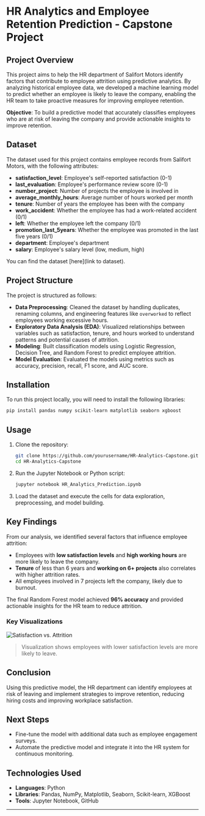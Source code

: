 # **HR Analytics and Employee Retention Prediction - Capstone Project**

## **Project Overview**
This project aims to help the HR department of Salifort Motors identify factors that contribute to employee attrition using predictive analytics. By analyzing historical employee data, we developed a machine learning model to predict whether an employee is likely to leave the company, enabling the HR team to take proactive measures for improving employee retention.

**Objective**: To build a predictive model that accurately classifies employees who are at risk of leaving the company and provide actionable insights to improve retention.

## **Dataset**
The dataset used for this project contains employee records from Salifort Motors, with the following attributes:
- **satisfaction_level**: Employee's self-reported satisfaction (0-1)
- **last_evaluation**: Employee's performance review score (0-1)
- **number_project**: Number of projects the employee is involved in
- **average_monthly_hours**: Average number of hours worked per month
- **tenure**: Number of years the employee has been with the company
- **work_accident**: Whether the employee has had a work-related accident (0/1)
- **left**: Whether the employee left the company (0/1)
- **promotion_last_5years**: Whether the employee was promoted in the last five years (0/1)
- **department**: Employee's department
- **salary**: Employee's salary level (low, medium, high)

You can find the dataset [here](link to dataset).

## **Project Structure**
The project is structured as follows:
- **Data Preprocessing**: Cleaned the dataset by handling duplicates, renaming columns, and engineering features like `overworked` to reflect employees working excessive hours.
- **Exploratory Data Analysis (EDA)**: Visualized relationships between variables such as satisfaction, tenure, and hours worked to understand patterns and potential causes of attrition.
- **Modeling**: Built classification models using Logistic Regression, Decision Tree, and Random Forest to predict employee attrition.
- **Model Evaluation**: Evaluated the models using metrics such as accuracy, precision, recall, F1 score, and AUC score.

## **Installation**
To run this project locally, you will need to install the following libraries:

```bash
pip install pandas numpy scikit-learn matplotlib seaborn xgboost
```

## **Usage**
1. Clone the repository:
    ```bash
    git clone https://github.com/yourusername/HR-Analytics-Capstone.git
    cd HR-Analytics-Capstone
    ```
2. Run the Jupyter Notebook or Python script:
    ```bash
    jupyter notebook HR_Analytics_Prediction.ipynb
    ```
3. Load the dataset and execute the cells for data exploration, preprocessing, and model building.

## **Key Findings**
From our analysis, we identified several factors that influence employee attrition:
- Employees with **low satisfaction levels** and **high working hours** are more likely to leave the company.
- **Tenure** of less than 6 years and **working on 6+ projects** also correlates with higher attrition rates.
- All employees involved in 7 projects left the company, likely due to burnout.
  
The final Random Forest model achieved **96% accuracy** and provided actionable insights for the HR team to reduce attrition.

### **Key Visualizations**
![Satisfaction vs. Attrition](link_to_visualization)
> Visualization shows employees with lower satisfaction levels are more likely to leave.

## **Conclusion**
Using this predictive model, the HR department can identify employees at risk of leaving and implement strategies to improve retention, reducing hiring costs and improving workplace satisfaction.

## **Next Steps**
- Fine-tune the model with additional data such as employee engagement surveys.
- Automate the predictive model and integrate it into the HR system for continuous monitoring.

## **Technologies Used**
- **Languages**: Python
- **Libraries**: Pandas, NumPy, Matplotlib, Seaborn, Scikit-learn, XGBoost
- **Tools**: Jupyter Notebook, GitHub

---
